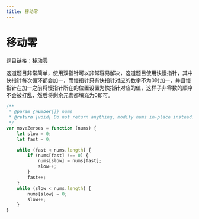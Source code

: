```yaml
---
title: 移动零
---
```


# 移动零

题目链接：[移动零](https://leetcode-cn.com/problems/move-zeroes/)

这道题目非常简单，使用双指针可以非常容易解决，这道题目使用快慢指针，其中快指针每次循环都会加一，而慢指针只有快指针对应的数字不为0时加一，并且慢指针在加一之前将慢指针所在的位置设置为快指针对应的值，这样子非零数的顺序不会被打乱，然后将剩余元素都填充为0即可。

```js
/**
 * @param {number[]} nums
 * @return {void} Do not return anything, modify nums in-place instead.
 */
var moveZeroes = function (nums) {
	let slow = 0;
	let fast = 0;

	while (fast < nums.length) {
		if (nums[fast] !== 0) {
			nums[slow] = nums[fast];
			slow++;
		}
		fast++;
	}
	while (slow < nums.length) {
		nums[slow] = 0;
		slow++;
	}
}
```